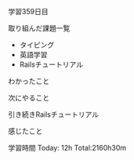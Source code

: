 学習359日目

取り組んだ課題一覧

- タイピング
- 英語学習
- Railsチュートリアル

わかったこと

次にやること

引き続きRailsチュートリアル

感じたこと

学習時間 Today: 12h Total:2160h30m